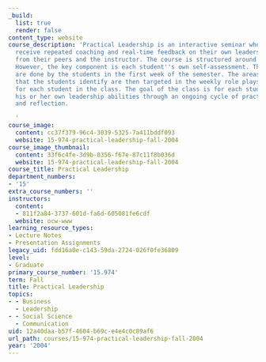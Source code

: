 ```yaml
---
_build:
  list: true
  render: false
content_type: website
course_description: 'Practical Leadership is an interactive seminar where students
  receive repeated coaching and real-time feedback on their own leadership capabilities
  from their peers and the instructor. The course is structured around a set of readings.
  However, the key component is each student''s own self-assessment. These self-assessments
  are done by the students in the first week of the semester. The areas for improvement
  that the students identify are then targeted in the weekly role plays that are customized
  for each student in the class. The goal of the class is for each student to increase
  his or her own leadership abilities through an ongoing cycle of practice, feedback
  and reflection.

  '
course_image:
  content: cc37f379-96c4-3039-5325-7a411bddf093
  website: 15-974-practical-leadership-fall-2004
course_image_thumbnail:
  content: 33f6c4fe-3d9b-0356-f67e-87c11f8b036d
  website: 15-974-practical-leadership-fall-2004
course_title: Practical Leadership
department_numbers:
- '15'
extra_course_numbers: ''
instructors:
  content:
  - 811f2a84-3737-601d-fa6d-605081fe6cdf
  website: ocw-www
learning_resource_types:
- Lecture Notes
- Presentation Assignments
legacy_uid: fdd16a0e-c143-59da-2724-026f0fe36809
level:
- Graduate
primary_course_number: '15.974'
term: Fall
title: Practical Leadership
topics:
- - Business
  - Leadership
- - Social Science
  - Communication
uid: 12a40daa-b57f-4604-b69c-e4e4c0c89af6
url_path: courses/15-974-practical-leadership-fall-2004
year: '2004'
---
```

